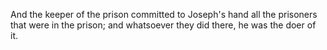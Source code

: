 And the keeper of the prison committed to Joseph's hand all the prisoners that were in the prison; and whatsoever they did there, he was the doer of it.
